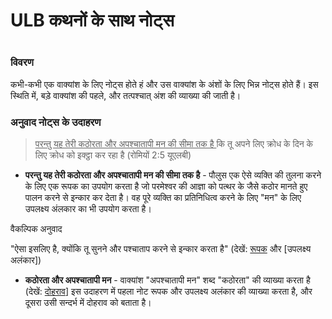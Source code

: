 # ULB कथनों के साथ नोट्स

 #

### विवरण

कभी-कभी एक वाक्यांश के लिए नोट्स होते हं और उस वाक्यांश के अंशों के लिए भिन्न नोट्स होते हैं। इस स्थिति में, बड़े वाक्यांश की पहले, और तत्पश्चात् अंश की व्याख्या की जाती है।

### अनुवाद नोट्स के उदाहरण

> <u> परन्तु यह तेरी कठोरता और अपश्चातापी मन की सीमा तक है </u> कि तू अपने लिए क्रोध के दिन के लिए क्रोध को इक्ट्ठा कर रहा है (रोमियों 2:5 यूएलबी)

* **परन्तु यह तेरी कठोरता और अपश्चातापी मन की सीमा तक है** - पौलुस एक ऐसे व्यक्ति की तुलना करने के लिए एक रूपक का उपयोग करता है जो परमेश्वर की आज्ञा को पत्थर के जैसे कठोर मानते हुए पालन करने से इन्कार कर देता है। वह पूरे व्यक्ति का प्रतिनिधित्व करने के लिए "मन" के लिए उपलक्ष्य अंलकार का भी उपयोग करता है। 

वैकल्पिक अनुवाद

"ऐसा इसलिए है, क्योंकि तू सुनने और पश्चाताप करने से इन्कार करता है" (देखें: [रूपक](../figs-metaphor/01.md) और [उपलक्ष्य अलंकार])

* **कठोरता और अपश्चातापी मन** - वाक्यांश "अपश्चातापी मन" शब्द "कठोरता" की व्याख्या करता है (देखें: [दोहराव](../figs-metonymy/01.md)] इस उदाहरण में पहला नोट रूपक और उपलक्ष्य अलंकार की व्याख्या करता है, और दूसरा उसी सन्दर्भ में दोहराव को बताता है।

